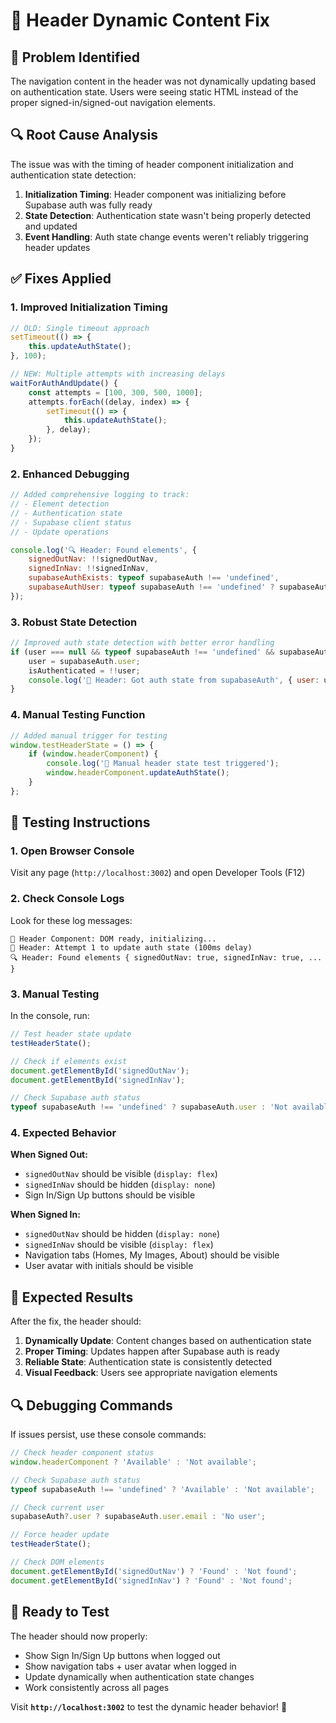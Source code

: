 # 🔧 Header Dynamic Content Fix

## 🐛 **Problem Identified**
The navigation content in the header was not dynamically updating based on authentication state. Users were seeing static HTML instead of the proper signed-in/signed-out navigation elements.

## 🔍 **Root Cause Analysis**
The issue was with the timing of header component initialization and authentication state detection:

1. **Initialization Timing**: Header component was initializing before Supabase auth was fully ready
2. **State Detection**: Authentication state wasn't being properly detected and updated
3. **Event Handling**: Auth state change events weren't reliably triggering header updates

## ✅ **Fixes Applied**

### **1. Improved Initialization Timing**
```javascript
// OLD: Single timeout approach
setTimeout(() => {
    this.updateAuthState();
}, 100);

// NEW: Multiple attempts with increasing delays
waitForAuthAndUpdate() {
    const attempts = [100, 300, 500, 1000];
    attempts.forEach((delay, index) => {
        setTimeout(() => {
            this.updateAuthState();
        }, delay);
    });
}
```

### **2. Enhanced Debugging**
```javascript
// Added comprehensive logging to track:
// - Element detection
// - Authentication state
// - Supabase client status
// - Update operations

console.log('🔍 Header: Found elements', { 
    signedOutNav: !!signedOutNav, 
    signedInNav: !!signedInNav,
    supabaseAuthExists: typeof supabaseAuth !== 'undefined',
    supabaseAuthUser: typeof supabaseAuth !== 'undefined' ? supabaseAuth.user : 'N/A'
});
```

### **3. Robust State Detection**
```javascript
// Improved auth state detection with better error handling
if (user === null && typeof supabaseAuth !== 'undefined' && supabaseAuth.user) {
    user = supabaseAuth.user;
    isAuthenticated = !!user;
    console.log('🔄 Header: Got auth state from supabaseAuth', { user: user?.email, isAuthenticated });
}
```

### **4. Manual Testing Function**
```javascript
// Added manual trigger for testing
window.testHeaderState = () => {
    if (window.headerComponent) {
        console.log('🧪 Manual header state test triggered');
        window.headerComponent.updateAuthState();
    }
};
```

## 🧪 **Testing Instructions**

### **1. Open Browser Console**
Visit any page (`http://localhost:3002`) and open Developer Tools (F12)

### **2. Check Console Logs**
Look for these log messages:
```
🚀 Header Component: DOM ready, initializing...
🔄 Header: Attempt 1 to update auth state (100ms delay)
🔍 Header: Found elements { signedOutNav: true, signedInNav: true, ... }
```

### **3. Manual Testing**
In the console, run:
```javascript
// Test header state update
testHeaderState();

// Check if elements exist
document.getElementById('signedOutNav');
document.getElementById('signedInNav');

// Check Supabase auth status
typeof supabaseAuth !== 'undefined' ? supabaseAuth.user : 'Not available';
```

### **4. Expected Behavior**

**When Signed Out:**
- `signedOutNav` should be visible (`display: flex`)
- `signedInNav` should be hidden (`display: none`)
- Sign In/Sign Up buttons should be visible

**When Signed In:**
- `signedOutNav` should be hidden (`display: none`)
- `signedInNav` should be visible (`display: flex`)
- Navigation tabs (Homes, My Images, About) should be visible
- User avatar with initials should be visible

## 🎯 **Expected Results**

After the fix, the header should:

1. **Dynamically Update**: Content changes based on authentication state
2. **Proper Timing**: Updates happen after Supabase auth is ready
3. **Reliable State**: Authentication state is consistently detected
4. **Visual Feedback**: Users see appropriate navigation elements

## 🔍 **Debugging Commands**

If issues persist, use these console commands:

```javascript
// Check header component status
window.headerComponent ? 'Available' : 'Not available';

// Check Supabase auth status
typeof supabaseAuth !== 'undefined' ? 'Available' : 'Not available';

// Check current user
supabaseAuth?.user ? supabaseAuth.user.email : 'No user';

// Force header update
testHeaderState();

// Check DOM elements
document.getElementById('signedOutNav') ? 'Found' : 'Not found';
document.getElementById('signedInNav') ? 'Found' : 'Not found';
```

## 🚀 **Ready to Test**

The header should now properly:
- Show Sign In/Sign Up buttons when logged out
- Show navigation tabs + user avatar when logged in
- Update dynamically when authentication state changes
- Work consistently across all pages

Visit **`http://localhost:3002`** to test the dynamic header behavior! 🎉
